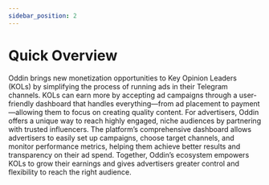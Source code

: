 ```yaml
---
sidebar_position: 2
---
```


# Quick Overview

Oddin brings new monetization opportunities to Key Opinion Leaders (KOLs) by simplifying the process of running ads in their Telegram channels. KOLs can earn more by accepting ad campaigns through a user-friendly dashboard that handles everything—from ad placement to payment—allowing them to focus on creating quality content. For advertisers, Oddin offers a unique way to reach highly engaged, niche audiences by partnering with trusted influencers. The platform’s comprehensive dashboard allows advertisers to easily set up campaigns, choose target channels, and monitor performance metrics, helping them achieve better results and transparency on their ad spend. Together, Oddin’s ecosystem empowers KOLs to grow their earnings and gives advertisers greater control and flexibility to reach the right audience.
